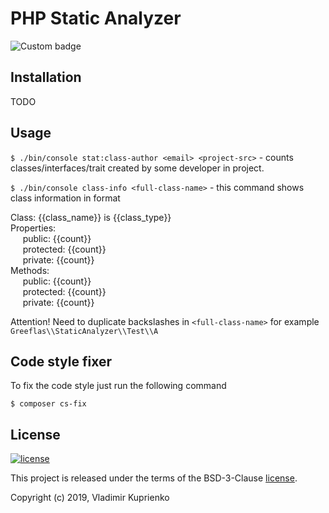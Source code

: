 PHP Static Analyzer
===================

![Custom badge](https://img.shields.io/badge/greeflas-default--project-red.svg)

Installation
------------

TODO

Usage
-----

`$ ./bin/console stat:class-author <email> <project-src>` - counts classes/interfaces/trait
created by some developer in project.

`$ ./bin/console class-info <full-class-name>` - this command shows class information in format

Class: {{class_name}} is {{class_type}}  
Properties:  
&nbsp;&nbsp;&nbsp;&nbsp; public: {{count}}  
&nbsp;&nbsp;&nbsp;&nbsp; protected: {{count}}  
&nbsp;&nbsp;&nbsp;&nbsp; private: {{count}}  
Methods:  
&nbsp;&nbsp;&nbsp;&nbsp; public: {{count}}  
&nbsp;&nbsp;&nbsp;&nbsp; protected: {{count}}  
&nbsp;&nbsp;&nbsp;&nbsp; private: {{count}}

Attention! Need to duplicate backslashes in `<full-class-name>` for example `Greeflas\\StaticAnalyzer\\Test\\A`

Code style fixer
----------------


To fix the code style just run the following command

```
$ composer cs-fix
```

License
-------

[![license](https://img.shields.io/github/license/greeflas/default-project.svg)](LICENSE)

This project is released under the terms of the BSD-3-Clause [license](LICENSE).

Copyright (c) 2019, Vladimir Kuprienko
